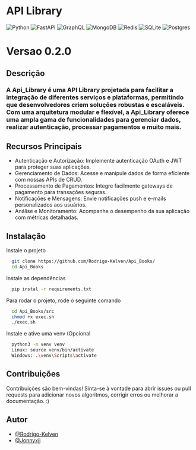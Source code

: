 
# API Library
![Python](https://img.shields.io/badge/python-3670A0?style=for-the-badge&logo=python&logoColor=ffdd54) 
![FastAPI](https://img.shields.io/badge/FastAPI-%23FF4F00.svg?style=for-the-badge&logo=fastapi&logoColor=white)
![GraphQL](https://img.shields.io/badge/GraphQL-%23E10098.svg?style=for-the-badge&logo=graphql&logoColor=white)
![MongoDB](https://img.shields.io/badge/MongoDB-%234ea94b.svg?style=for-the-badge&logo=mongodb&logoColor=white) 
![Redis](https://img.shields.io/badge/redis-%23DD0031.svg?style=for-the-badge&logo=redis&logoColor=white) 
![SQLite](https://img.shields.io/badge/sqlite-%2307405e.svg?style=for-the-badge&logo=sqlite&logoColor=white) 
![Postgres](https://img.shields.io/badge/postgres-%23316192.svg?style=for-the-badge&logo=postgresql&logoColor=white) 

# Versao 0.2.0

## Descrição

### A Api_Library  é uma API Library projetada para facilitar a integração de diferentes serviços e plataformas, permitindo que desenvolvedores criem soluções robustas e escaláveis. Com uma arquitetura modular e flexível, a Api_Library  oferece uma ampla gama de funcionalidades para gerenciar dados, realizar autenticação, processar pagamentos e muito mais.
## Recursos Principais

  - Autenticação e Autorização: Implemente autenticação OAuth e JWT para proteger suas aplicações.
  - Gerenciamento de Dados: Acesse e manipule dados de forma eficiente com nossas APIs de CRUD.
  - Processamento de Pagamentos: Integre facilmente gateways de pagamento para transações seguras.
  - Notificações e Mensagens: Envie notificações push e e-mails personalizados aos usuários.
  - Análise e Monitoramento: Acompanhe o desempenho da sua aplicação com métricas detalhadas.


## Instalação

Instale o projeto

```bash
  git clone https://github.com/Rodrigo-Kelven/Api_Books/
  cd Api_Books
```
Instale as dependências

```bash
  pip instal -r requirements.txt
```
Para rodar o projeto, rode o seguinte comando

```bash
  cd Api_Books/src
  chmod +x exec.sh
  ./exec.sh
```
Instale e ative uma venv (Opcional

```bash
  python3 -m venv venv
  Linux: source venv/bin/activate
  Windows: .\venv\Scripts\activate 
```

## Contribuições
Contribuições são bem-vindas! Sinta-se à vontade para abrir issues ou pull requests para adicionar novos algoritmos, corrigir erros ou melhorar a documentação. :)


## Autor

- [@Rodrigo-Kelven](https://github.com/Rodrigo-Kelven)
- [@Jonnyxjj](https://github.com/jhonnyxjj)

